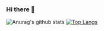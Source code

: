 ### Hi there 👋
![Anurag's github stats](https://github-readme-stats.vercel.app/api?username=duatpwnd&show_icons=true&theme=dracula)
[![Top Langs](https://github-readme-stats.vercel.app/api/top-langs/?username=duatpwnd)](https://github.com/anuraghazra/github-readme-stats)
<!--
**duatpwnd/duatpwnd** is a ✨ _special_ ✨ repository because its `README.md` (this file) appears on your GitHub profile.

Here are some ideas to get you started:

- 🔭 I’m currently working on ...
- 🌱 I’m currently learning ...
- 👯 I’m looking to collaborate on ...
- 🤔 I’m looking for help with ...
- 💬 Ask me about ...
- 📫 How to reach me: ...
- 😄 Pronouns: ...
- ⚡ Fun fact: ...
-->
